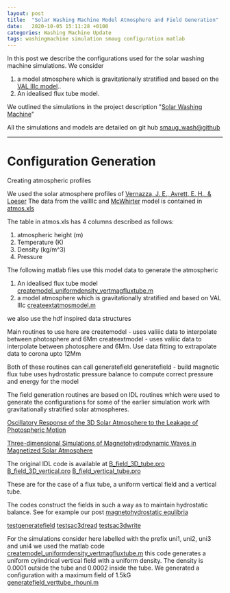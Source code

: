 ```yaml
---
layout: post
title:  "Solar Washing Machine Model Atmosphere and Field Generation"
date:   2020-10-05 15:11:28 +0100
categories: Washing Machine Update
tags: washingmachine simulation smaug configuration matlab
---
```

In this post we describe the configurations used for the solar washing machine simulations. We consider 


1. a model atmosphere which is gravitationally stratified and based on the [VAL IIIc model](https://www.researchgate.net/figure/Density-and-temperature-profiles-as-functions-of-height-z-These-profiles-are-constructed_fig8_44195124)..
2. An idealised flux tube model.

We outlined the simulations in the project description "[Solar Washing Machine](http://mikeg64.github.io/projects/2020-10-02-Solar-Washing-Machine.html)"

All the simulations and models are detailed on git hub
[smaug_wash@github](https://github.com/mikeg64/smaug_wash)

---
# Configuration Generation


Creating atmospheric profiles

We used the solar atmosphere profiles of [Vernazza, J. E., Avrett, E. H., & Loeser](https://ui.adsabs.harvard.edu/abs/1981ApJS...45..635V/abstract)
The data from the valIIIc and [McWhirter](https://ui.adsabs.harvard.edu/abs/1975A%26A....40...63M/abstract) model is contained in [atmos.xls](https://github.com/mikeg64/smaug_wash/blob/master/matlab/solatmoswaves/atmos.xls)

The table in atmos.xls has 4 columns described as follows:
1. atmospheric height (m)
2. Temperature (K)
3. Density (kg/m^3)
4. Pressure

The following matlab files use this model data to generate the atmospheric 

1. An idealised flux tube model [createmodel_uniformdensity_vertmagfluxtube.m](https://github.com/mikeg64/smaug_wash/blob/master/matlab/solatmoswaves/createmodel_uniformdensity_vertmagfluxtube.m)
2. a model atmosphere which is gravitationally stratified and based on VAL IIIc [createextatmosmodel.m](https://github.com/mikeg64/smaug_wash/blob/master/matlab/solatmoswaves/createextatmosmodel.m)

we also use the hdf inspired data structures

Main routines to use here are
createmodel - uses valiiic data to interpolate between photosphere and 6Mm
createextmodel  - uses valiiic data to interpolate between photosphere and 6Mm. Use data fitting to extrapolate data
                  to corona upto 12Mm

Both of these routines can call generatefield
generatefield  - build magnetic flux tube uses hydrostatic pressure balance to compute correct pressure and energy for the model


The field generation routines are based on IDL routines which were used to generate the configurations for some of the earlier simulation work with gravitationally stratified solar atmospheres.

[Oscillatory Response of the 3D Solar Atmosphere to the Leakage of Photospheric Motion](https://ui.adsabs.harvard.edu/abs/2009SoPh..258..219F/abstract)

[Three-dimensional Simulations of Magnetohydrodynamic Waves in Magnetized Solar Atmosphere](https://ui.adsabs.harvard.edu/abs/2012ApJ...755...18V/abstract)

The original IDL code is available at 
[B_field_3D_tube.pro](https://github.com/mikeg64/smaug_wash/blob/master/matlab/solatmoswaves/idl/B_field_3D_tube.pro)
[B_field_3D_vertical.pro](https://github.com/mikeg64/smaug_wash/blob/master/matlab/solatmoswaves/idl/B_field_3D_vertical.pro)
[B_field_vertical_tube.pro](https://github.com/mikeg64/smaug_wash/blob/master/matlab/solatmoswaves/idl/B_field_vertical_tube.pro)

These are for the case of a flux tube, a uniform vertical field and a vertical tube.

The codes construct the fields in such a way as to maintain hydrostatic balance. See for example our post 
[magnetohydrostatic equlibria](http://solarwavetheory.blogspot.com/2013/11/solar-atmospheric-mhd-flux-tube.html)

[testgeneratefield](https://github.com/mikeg64/smaug_wash/blob/master/matlab/solatmoswaves/testgeneratefield.m)
[testsac3dread](https://github.com/mikeg64/smaug_wash/blob/master/matlab/solatmoswaves/testwritesac3d.m)
[testsac3dwrite](https://github.com/mikeg64/smaug_wash/blob/master/matlab/solatmoswaves/testwritesac3d.m)


For the simulations consider here labelled with the prefix uni1, uni2, uni3 and uni4 we used the matlab code [createmodel_uniformdensity_vertmagfluxtube.m](https://github.com/mikeg64/smaug_wash/blob/master/matlab/solatmoswaves/createmodel_uniformdensity_vertmagfluxtube.m) this code generates a uniform cylindrical vertical field with a uniform density. The density is 0.0001 outside the tube and 0.0002 inside the tube. We generated a configuration with a maximum field of 1.5kG
[generatefield_verttube_rhouni.m](https://github.com/mikeg64/smaug_wash/blob/master/matlab/solatmoswaves/generatefield_verttube_rhouni.m)





